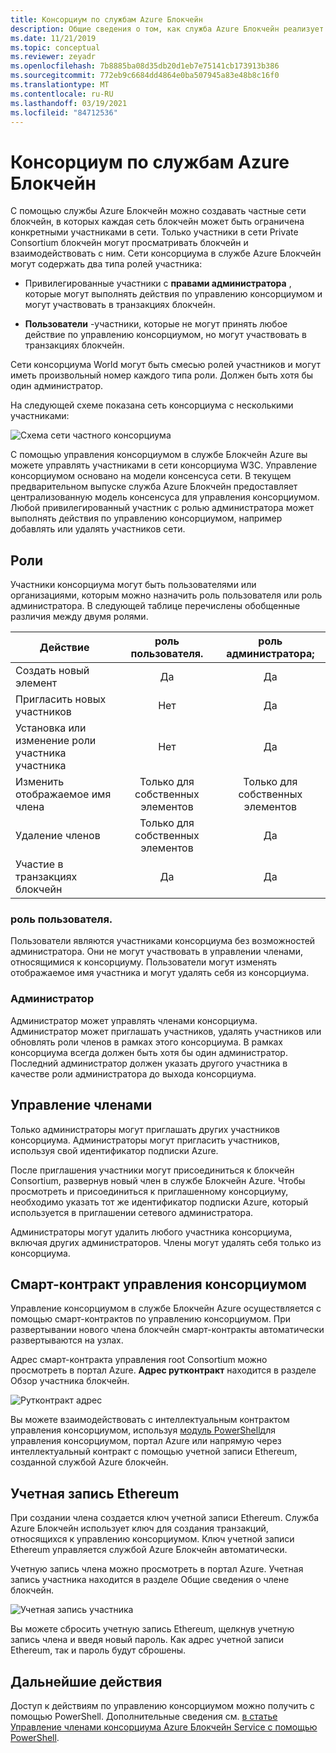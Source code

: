 ```yaml
---
title: Консорциум по службам Azure Блокчейн
description: Общие сведения о том, как служба Azure Блокчейн реализует сети консорциума блокчейн.
ms.date: 11/21/2019
ms.topic: conceptual
ms.reviewer: zeyadr
ms.openlocfilehash: 7b8885ba08d35db20d1eb7e75141cb173913b386
ms.sourcegitcommit: 772eb9c6684dd4864e0ba507945a83e48b8c16f0
ms.translationtype: MT
ms.contentlocale: ru-RU
ms.lasthandoff: 03/19/2021
ms.locfileid: "84712536"
---
```

# <a name="azure-blockchain-service-consortium"></a>Консорциум по службам Azure Блокчейн

С помощью службы Azure Блокчейн можно создавать частные сети блокчейн, в которых каждая сеть блокчейн может быть ограничена конкретными участниками в сети. Только участники в сети Private Consortium блокчейн могут просматривать блокчейн и взаимодействовать с ним. Сети консорциума в службе Azure Блокчейн могут содержать два типа ролей участника:

* Привилегированные участники с **правами администратора** , которые могут выполнять действия по управлению консорциумом и могут участвовать в транзакциях блокчейн.

* **Пользователи** -участники, которые не могут принять любое действие по управлению консорциумом, но могут участвовать в транзакциях блокчейн.

Сети консорциума World могут быть смесью ролей участников и могут иметь произвольный номер каждого типа роли. Должен быть хотя бы один администратор.

На следующей схеме показана сеть консорциума с несколькими участниками:

![Схема сети частного консорциума](./media/consortium/network-diagram.png)

С помощью управления консорциумом в службе Блокчейн Azure вы можете управлять участниками в сети консорциума W3C. Управление консорциумом основано на модели консенсуса сети. В текущем предварительном выпуске служба Azure Блокчейн предоставляет централизованную модель консенсуса для управления консорциумом. Любой привилегированный участник с ролью администратора может выполнять действия по управлению консорциумом, например добавлять или удалять участников сети.

## <a name="roles"></a>Роли

Участники консорциума могут быть пользователями или организациями, которым можно назначить роль пользователя или роль администратора. В следующей таблице перечислены обобщенные различия между двумя ролями.

| Действие | роль пользователя. | роль администратора;
|--------|:----:|:------------:|
| Создать новый элемент | Да | Да |
| Пригласить новых участников | Нет | Да |
| Установка или изменение роли участника участника | Нет | Да |
| Изменить отображаемое имя члена | Только для собственных элементов | Только для собственных элементов |
| Удаление членов | Только для собственных элементов | Да |
| Участие в транзакциях блокчейн | Да | Да |

### <a name="user-role"></a>роль пользователя.

Пользователи являются участниками консорциума без возможностей администратора. Они не могут участвовать в управлении членами, относящимися к консорциуму. Пользователи могут изменять отображаемое имя участника и могут удалять себя из консорциума.

### <a name="administrator"></a>Администратор

Администратор может управлять членами консорциума. Администратор может приглашать участников, удалять участников или обновлять роли членов в рамках этого консорциума.
В рамках консорциума всегда должен быть хотя бы один администратор. Последний администратор должен указать другого участника в качестве роли администратора до выхода консорциума.

## <a name="managing-members"></a>Управление членами

Только администраторы могут приглашать других участников консорциума. Администраторы могут пригласить участников, используя свой идентификатор подписки Azure.

После приглашения участники могут присоединиться к блокчейн Consortium, развернув новый член в службе Блокчейн Azure. Чтобы просмотреть и присоединиться к приглашенному консорциуму, необходимо указать тот же идентификатор подписки Azure, который используется в приглашении сетевого администратора.

Администраторы могут удалить любого участника консорциума, включая других администраторов. Члены могут удалять себя только из консорциума.

## <a name="consortium-management-smart-contract"></a>Смарт-контракт управления консорциумом

Управление консорциумом в службе Блокчейн Azure осуществляется с помощью смарт-контрактов по управлению консорциумом. При развертывании нового члена блокчейн смарт-контракты автоматически развертываются на узлах.

Адрес смарт-контракта управления root Consortium можно просмотреть в портал Azure. **Адрес рутконтракт** находится в разделе Обзор участника блокчейн.

![Рутконтракт адрес](./media/consortium/rootcontract-address.png)

Вы можете взаимодействовать с интеллектуальным контрактом управления консорциумом, используя [модуль PowerShell](manage-consortium-powershell.md)для управления консорциумом, портал Azure или напрямую через интеллектуальный контракт с помощью учетной записи Ethereum, созданной службой Azure блокчейн.

## <a name="ethereum-account"></a>Учетная запись Ethereum

При создании члена создается ключ учетной записи Ethereum. Служба Azure Блокчейн использует ключ для создания транзакций, относящихся к управлению консорциумом. Ключ учетной записи Ethereum управляется службой Azure Блокчейн автоматически.

Учетную запись члена можно просмотреть в портал Azure. Учетная запись участника находится в разделе Общие сведения о члене блокчейн.

![Учетная запись участника](./media/consortium/member-account.png)

Вы можете сбросить учетную запись Ethereum, щелкнув учетную запись члена и введя новый пароль. Как адрес учетной записи Ethereum, так и пароль будут сброшены.  

## <a name="next-steps"></a>Дальнейшие действия

Доступ к действиям по управлению консорциумом можно получить с помощью PowerShell. Дополнительные сведения см. [в статье Управление членами консорциума Azure Блокчейн Service с помощью PowerShell](manage-consortium-powershell.md).
